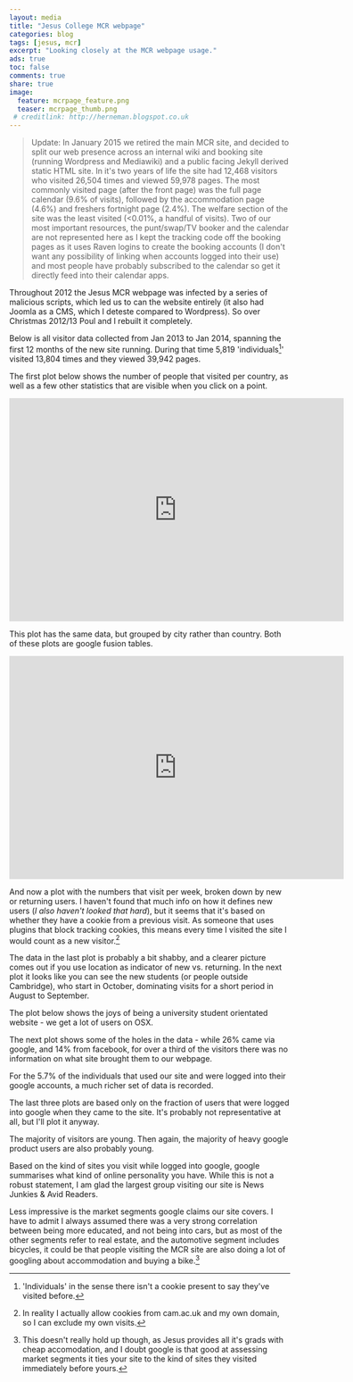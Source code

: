 ```yaml
---
layout: media
title: "Jesus College MCR webpage"
categories: blog
tags: [jesus, mcr]
excerpt: "Looking closely at the MCR webpage usage."
ads: true
toc: false
comments: true
share: true
image:
  feature: mcrpage_feature.png
  teaser: mcrpage_thumb.png
 # creditlink: http://herneman.blogspot.co.uk
---
```


>Update: In January 2015 we retired the main MCR site, and decided to split our web presence across an internal wiki and booking site (running Wordpress and Mediawiki) and a public facing Jekyll derived static HTML site. In it's two years of life the site had 12,468 visitors who visited 26,504 times and viewed 59,978 pages. The most commonly visited page (after the front page) was the full page calendar (9.6% of visits), followed by the accommodation page (4.6%) and freshers fortnight page (2.4%). The welfare section of the site was the least visited (<0.01%, a handful of visits). Two of our most important resources, the punt/swap/TV booker and the calendar are not represented here as I kept the tracking code off the booking pages as it uses Raven logins to create the booking accounts (I don't want any possibility of linking when accounts logged into their use) and most people have probably subscribed to the calendar so get it directly feed into their calendar apps.

Throughout 2012 the Jesus MCR webpage was infected by a series of malicious scripts,
 which led us to can the website entirely (it also had Joomla as a CMS, which I deteste
 compared to Wordpress). So over Christmas 2012/13 Poul and I rebuilt it completely.

Below is all visitor data collected from Jan 2013 to Jan 2014, spanning the first 12 months of the new site
running. During that time 5,819 'individuals[^1]' visited 13,804 times and they viewed 39,942 pages.

The first plot below shows the number of people that visited per country, as well as a
 few other statistics that are visible when you click on a point.

<iframe width="600" height="400" scrolling="no" frameborder="no" src="https://www.google.com/fusiontables/embedviz?q=select+col0+from+1bkoCjVPzxzXuexgh8H1qe5c6t9pnMvXXTdjioQQ&amp;viz=MAP&amp;h=false&amp;lat=31.1673566580505&amp;lng=102.7194905&amp;t=1&amp;z=2&amp;l=col0&amp;y=2&amp;tmplt=2&amp;hml=ONE_COL_LAT_LNG"></iframe>

This plot has the same data, but grouped by city rather than country. Both of these plots
 are google fusion tables.

<iframe width="600" height="400" scrolling="no" frameborder="no" src="https://www.google.com/fusiontables/embedviz?q=select+col0+from+1usjrYMHtxlujxICuJ-8Ik48RD_u62YEreQVb19A&amp;viz=MAP&amp;h=false&amp;lat=48.413979685096336&amp;lng=6.796510445312376&amp;t=1&amp;z=5&amp;l=col0&amp;y=2&amp;tmplt=2&amp;hml=ONE_COL_LAT_LNG"></iframe>

And now a plot with the numbers that visit per week, broken down by new or returning users.
 I haven't found that much info on how it defines new users (*I also haven't looked that hard*),
 but it seems that it's based on whether they have a cookie from a previous visit. As someone
 that uses plugins that block tracking cookies, this means every time I visited the site I would
 count as a new visitor.[^2]

<script type="text/javascript" src="//ajax.googleapis.com/ajax/static/modules/gviz/1.0/chart.js"> {"dataSourceUrl":"//docs.google.com/spreadsheet/tq?key=0AvBt7ZO0aI7GdGlPRFBxWXBIcTFiam40czJlUXVfSUE&transpose=0&headers=1&range=A1%3AC54&gid=0","options":{"displayAnnotations":true,"titleTextStyle":{"fontSize":16},"vAxes":[{"useFormatFromData":true,"title":"Left vertical axis title","minValue":null,"viewWindow":{"min":null,"max":null},"maxValue":null},{"useFormatFromData":true,"minValue":null,"viewWindow":{"min":null,"max":null},"maxValue":null}],"booleanRole":"certainty","title":"Chart title","height":371,"scaleType":"fixed","width":600,"wmode":"opaque","hAxis":{"useFormatFromData":true,"title":"Horizontal axis title","minValue":null,"viewWindow":{"min":null,"max":null},"maxValue":null},"animation":{"duration":500}},"state":{},"view":{},"isDefaultVisualization":true,"chartType":"AnnotatedTimeLine","chartName":"Chart 1"} </script>

The data in the last plot is probably a bit shabby, and a clearer picture comes out if you
 use location as indicator of new vs. returning. In the next plot it looks like you can see
 the new students (or people outside Cambridge), who start in October, dominating visits for
 a short period in August to September.

<script type="text/javascript" src="//ajax.googleapis.com/ajax/static/modules/gviz/1.0/chart.js"> {"dataSourceUrl":"//docs.google.com/spreadsheet/tq?key=0AvBt7ZO0aI7GdGlPRFBxWXBIcTFiam40czJlUXVfSUE&transpose=0&headers=1&range=F1%3AH54&gid=0","options":{"displayAnnotations":true,"titleTextStyle":{"fontSize":16},"vAxes":[{"useFormatFromData":true,"title":"Left vertical axis title","minValue":null,"viewWindow":{"min":null,"max":null},"maxValue":null},{"useFormatFromData":true,"minValue":null,"viewWindow":{"min":null,"max":null},"maxValue":null}],"booleanRole":"certainty","title":"Chart title","height":371,"width":600,"wmode":"opaque","hAxis":{"useFormatFromData":true,"title":"Horizontal axis title","minValue":null,"viewWindow":{"min":null,"max":null},"maxValue":null},"animation":{"duration":500}},"state":{},"view":{},"isDefaultVisualization":true,"chartType":"AnnotatedTimeLine","chartName":"Chart 2"} </script>

The plot below shows the joys of being a university student orientated website - we get
 a lot of users on OSX.

<script type="text/javascript" src="//ajax.googleapis.com/ajax/static/modules/gviz/1.0/chart.js"> {"dataSourceUrl":"//docs.google.com/spreadsheet/tq?key=0AvBt7ZO0aI7GdGlPRFBxWXBIcTFiam40czJlUXVfSUE&transpose=0&headers=1&range=A1%3AB11&gid=2","options":{"vAxes":[{"useFormatFromData":true,"minValue":null,"viewWindow":{"min":null,"max":null},"maxValue":null},{"useFormatFromData":true,"minValue":null,"viewWindow":{"min":null,"max":null},"maxValue":null}],"titleTextStyle":{"bold":false,"color":"#000","italic":false,"fontSize":16},"pieHole":"0.5","booleanRole":"certainty","title":"Users by operating system","legend":"right","colors":["#3366CC","#DC3912","#FF9900","#109618","#990099","#0099C6","#DD4477","#66AA00","#B82E2E","#316395","#994499","#22AA99","#AAAA11","#6633CC","#E67300","#8B0707","#651067","#329262","#5574A6","#3B3EAC","#B77322","#16D620","#B91383","#F4359E","#9C5935","#A9C413","#2A778D","#668D1C","#BEA413","#0C5922","#743411"],"is3D":false,"hAxis":{"useFormatFromData":true,"title":"Horizontal axis title","minValue":null,"viewWindow":{"min":null,"max":null},"maxValue":null},"width":600,"height":371},"state":{},"view":{},"isDefaultVisualization":false,"chartType":"PieChart","chartName":"Chart 2"} </script>

The next plot shows some of the holes in the data - while 26% came via google, and 14% from
 facebook, for over a third of the visitors there was no information on what site brought them
 to our webpage.

<script type="text/javascript" src="//ajax.googleapis.com/ajax/static/modules/gviz/1.0/chart.js"> {"dataSourceUrl":"//docs.google.com/spreadsheet/tq?key=0AvBt7ZO0aI7GdGlPRFBxWXBIcTFiam40czJlUXVfSUE&transpose=0&headers=1&range=A13%3AB18&gid=2","options":{"vAxes":[{"useFormatFromData":true,"minValue":null,"viewWindow":{"max":null,"min":null},"maxValue":null},{"useFormatFromData":true,"minValue":null,"viewWindow":{"max":null,"min":null},"maxValue":null}],"titleTextStyle":{"bold":false,"color":"#000","fontSize":16},"pieHole":0.5,"booleanRole":"certainty","title":"Source","height":371,"animation":{"duration":500},"colors":["#3366CC","#DC3912","#FF9900","#109618","#990099","#0099C6","#DD4477","#66AA00","#B82E2E","#316395","#994499","#22AA99","#AAAA11","#6633CC","#E67300","#8B0707","#651067","#329262","#5574A6","#3B3EAC","#B77322","#16D620","#B91383","#F4359E","#9C5935","#A9C413","#2A778D","#668D1C","#BEA413","#0C5922","#743411"],"width":600,"is3D":false,"hAxis":{"useFormatFromData":true,"minValue":null,"viewWindow":{"max":null,"min":null},"maxValue":null},"tooltip":{"trigger":"none"},"focusTarget":"series"},"state":{},"view":{},"isDefaultVisualization":false,"chartType":"PieChart","chartName":"Chart 3"} </script>

For the 5.7% of the individuals that used our site and were logged into their google accounts,
a much richer set of data is recorded.

The last three plots are based only on the fraction of users that were logged into google
 when they came to the site. It's probably not representative at all, but I'll plot it anyway.

 The majority of visitors are young. Then again, the majority of heavy google product users
  are also probably young.

<script type="text/javascript" src="//ajax.googleapis.com/ajax/static/modules/gviz/1.0/chart.js"> {"dataSourceUrl":"//docs.google.com/spreadsheet/tq?key=0AvBt7ZO0aI7GdGlPRFBxWXBIcTFiam40czJlUXVfSUE&transpose=0&headers=1&range=A22%3AB28&gid=2","options":{"vAxes":[{"useFormatFromData":true,"title":null,"minValue":null,"logScale":false,"viewWindow":{"max":null,"min":null},"maxValue":null},{"useFormatFromData":true,"minValue":null,"logScale":false,"viewWindow":{"max":null,"min":null},"maxValue":null}],"titleTextStyle":{"bold":true,"color":"#000","fontSize":16},"booleanRole":"certainty","title":"Age distribution (~4.7% of visitors)","height":371,"animation":{"duration":500},"legend":"none","width":600,"hAxis":{"useFormatFromData":true,"minValue":null,"viewWindowMode":null,"viewWindow":null,"maxValue":null},"isStacked":false,"focusTarget":"series","tooltip":{"trigger":"none"}},"state":{},"view":{},"isDefaultVisualization":false,"chartType":"ColumnChart","chartName":"Chart 4"} </script>

Based on the kind of sites you visit while logged into google, google summarises what kind of online personality
 you have. While this is not a robust statement, I am glad the largest group visiting our site
 is News Junkies & Avid Readers.

<script type="text/javascript" src="//ajax.googleapis.com/ajax/static/modules/gviz/1.0/chart.js"> {"dataSourceUrl":"//docs.google.com/spreadsheet/tq?key=0AvBt7ZO0aI7GdGlPRFBxWXBIcTFiam40czJlUXVfSUE&transpose=0&headers=0&range=A37%3AB46&gid=2","options":{"vAxes":[{"useFormatFromData":true,"minValue":null,"viewWindow":{"min":null,"max":null},"maxValue":null},{"useFormatFromData":true,"minValue":null,"viewWindow":{"min":null,"max":null},"maxValue":null}],"titleTextStyle":{"bold":false,"color":"#000","fontSize":16},"pieHole":0.5,"booleanRole":"certainty","title":"'Affinity' of the ~4.7% using google","colors":["#3366CC","#DC3912","#FF9900","#109618","#990099","#0099C6","#DD4477","#66AA00","#B82E2E","#316395","#994499","#22AA99","#AAAA11","#6633CC","#E67300","#8B0707","#651067","#329262","#5574A6","#3B3EAC","#B77322","#16D620","#B91383","#F4359E","#9C5935","#A9C413","#2A778D","#668D1C","#BEA413","#0C5922","#743411"],"is3D":false,"hAxis":{"useFormatFromData":true,"title":"Horizontal axis title","minValue":null,"viewWindow":{"min":null,"max":null},"maxValue":null},"width":600,"height":371},"state":{},"view":{},"isDefaultVisualization":false,"chartType":"PieChart","chartName":"Chart 5"} </script>

Less impressive is the market segments google claims our site covers. I have to admit I always
 assumed there was a very strong correlation between being more educated, and not being into
 cars, but as most of the other segments refer to real estate, and the automotive segment
 includes bicycles, it could be that people visiting the MCR site are also doing a lot of
 googling about accommodation and buying a bike.[^3]

<script type="text/javascript" src="//ajax.googleapis.com/ajax/static/modules/gviz/1.0/chart.js"> {"dataSourceUrl":"//docs.google.com/spreadsheet/tq?key=0AvBt7ZO0aI7GdGlPRFBxWXBIcTFiam40czJlUXVfSUE&transpose=0&headers=0&range=A50%3AB59&gid=2","options":{"vAxes":[{"useFormatFromData":true,"minValue":null,"viewWindow":{"min":null,"max":null},"maxValue":null},{"useFormatFromData":true,"minValue":null,"viewWindow":{"min":null,"max":null},"maxValue":null}],"titleTextStyle":{"bold":false,"color":"#000","fontSize":16},"pieHole":0.5,"booleanRole":"certainty","title":"Market segments covered by mcr.jesus.cam.ac.uk users (from the ~4.7%)","height":371,"animation":{"duration":500},"colors":["#3366CC","#DC3912","#FF9900","#109618","#990099","#0099C6","#DD4477","#66AA00","#B82E2E","#316395","#994499","#22AA99","#AAAA11","#6633CC","#E67300","#8B0707","#651067","#329262","#5574A6","#3B3EAC","#B77322","#16D620","#B91383","#F4359E","#9C5935","#A9C413","#2A778D","#668D1C","#BEA413","#0C5922","#743411"],"width":600,"is3D":false,"hAxis":{"useFormatFromData":true,"title":"Horizontal axis title","minValue":null,"viewWindow":{"min":null,"max":null},"maxValue":null}},"state":{},"view":{},"isDefaultVisualization":false,"chartType":"PieChart","chartName":"Chart 6"} </script>



[^1]: 'Individuals' in the sense there isn't a cookie present to say they've visited before.
[^2]: In reality I actually allow cookies from cam.ac.uk and my own domain, so I can exclude my own visits.
[^3]: This doesn't really hold up though, as Jesus provides all it's grads with cheap accomodation, and I doubt google is that good at assessing market segments it ties your site to the kind of sites they visited immediately before yours.
